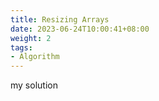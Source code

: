 ```yaml
---
title: Resizing Arrays
date: 2023-06-24T10:00:41+08:00
weight: 2
tags:
- Algorithm
---
```


my solution